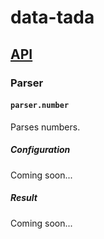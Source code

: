 # data-tada

## [API](api.md)

### Parser

#### `parser.number`

Parses numbers.

##### Configuration
Coming soon...

##### Result
Coming soon...
